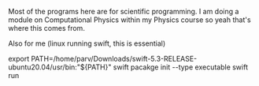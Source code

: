 Most of the programs here are for scientific programming. I am doing a module on Computational Physics within my Physics course so yeah that's where this comes from.

Also for me (linux running swift, this is essential)

export PATH=/home/parv/Downloads/swift-5.3-RELEASE-ubuntu20.04/usr/bin:"${PATH}"
swift pacakge init --type executable
swift run <package name>

